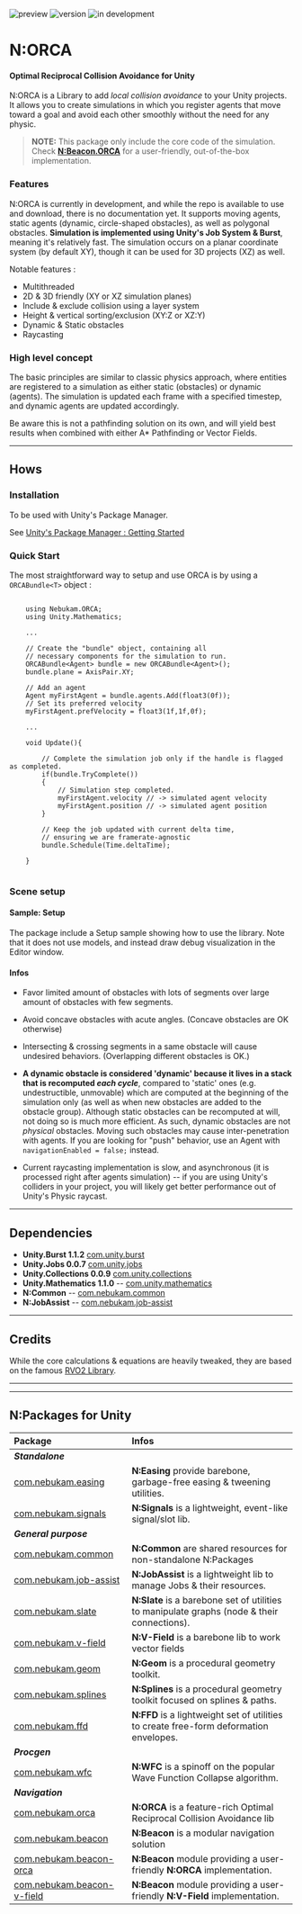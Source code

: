 ![preview](https://img.shields.io/badge/-stable-darkgreen.svg)
![version](https://img.shields.io/badge/dynamic/json?color=blue&label=version&query=version&url=https%3A%2F%2Fraw.githubusercontent.com%2FNebukam%2Fcom.nebukam.orca%2Fmaster%2Fpackage.json)
![in development](https://img.shields.io/badge/license-MIT-black.svg)

# N:ORCA
#### Optimal Reciprocal Collision Avoidance for Unity

N:ORCA is a Library to add _local collision avoidance_ to your Unity projects. It allows you to create simulations in which you register agents that move toward a goal and avoid each other smoothly without the need for any physic.

> **NOTE:**  This package only include the core code of the simulation.
Check [**N:Beacon.ORCA**](https://github.com/Nebukam/com.nebukam.beacon-orca.git) for a user-friendly, out-of-the-box implementation.

### Features
N:ORCA is currently in development, and while the repo is available to use and download, there is no documentation yet. It supports moving agents, static agents (dynamic, circle-shaped obstacles), as well as polygonal obstacles. **Simulation is implemented using Unity's Job System & Burst**, meaning it's relatively fast.
The simulation occurs on a planar coordinate system (by default XY), though it can be used for 3D projects (XZ) as well.

Notable features :
- Multithreaded
- 2D & 3D friendly (XY or XZ simulation planes)
- Include & exclude collision using a layer system
- Height & vertical sorting/exclusion (XY:Z or XZ:Y)
- Dynamic & Static obstacles 
- Raycasting

### High level concept
The basic principles are similar to classic physics approach, where entities are registered to a simulation as either static (obstacles) or dynamic (agents). The simulation is updated each frame with a specified timestep, and dynamic agents are updated accordingly.

Be aware this is not a pathfinding solution on its own, and will yield best results when combined with either A* Pathfinding or Vector Fields.

---
## Hows

### Installation
To be used with Unity's Package Manager.

See [Unity's Package Manager : Getting Started](https://docs.unity3d.com/Manual/upm-parts.html)

### Quick Start

The most straightforward way to setup and use ORCA is by using a ```ORCABundle<T>``` object :

```CSharp

    using Nebukam.ORCA;
    using Unity.Mathematics;

    ...

    // Create the "bundle" object, containing all 
    // necessary components for the simulation to run.
    ORCABundle<Agent> bundle = new ORCABundle<Agent>();
    bundle.plane = AxisPair.XY;

    // Add an agent
    Agent myFirstAgent = bundle.agents.Add(float3(0f));
    // Set its preferred velocity
    myFirstAgent.prefVelocity = float3(1f,1f,0f);

    ...

    void Update(){

        // Complete the simulation job only if the handle is flagged as completed.
        if(bundle.TryComplete())
        {
            // Simulation step completed.
            myFirstAgent.velocity // -> simulated agent velocity
            myFirstAgent.position // -> simulated agent position
        }

        // Keep the job updated with current delta time, 
        // ensuring we are framerate-agnostic
        bundle.Schedule(Time.deltaTime);

    }
    

```


### Scene setup
#### Sample: Setup
The package include a Setup sample showing how to use the library. Note that it does not use models, and instead draw debug visualization in the Editor window.

#### Infos

- Favor limited amount of obstacles with lots of segments over large amount of obstacles with few segments.
- Avoid concave obstacles with acute angles. (Concave obstacles are OK otherwise)
- Intersecting & crossing segments in a same obstacle will cause undesired behaviors. (Overlapping different obstacles is OK.)
- **A dynamic obstacle is considered 'dynamic' because it lives in a stack that is recomputed _each cycle_**, compared to 'static' ones (e.g. undestructible, unmovable) which are computed at the beginning of the simulation only (as well as when new obstacles are added to the obstacle group). Although static obstacles can be recomputed at will, not doing so is much more efficient. As such, dynamic obstacles are not _physical_ obstacles. Moving such obstacles may cause inter-penetration with agents. If you are looking for "push" behavior, use an Agent with ```navigationEnabled = false;``` instead.

- Current raycasting implementation is slow, and asynchronous (it is processed right after agents simulation) -- if you are using Unity's colliders in your project, you will likely get better performance out of Unity's Physic raycast.

---
## Dependencies
- **Unity.Burst 1.1.2** [com.unity.burst]()
- **Unity.Jobs 0.0.7** [com.unity.jobs]()
- **Unity.Collections 0.0.9** [com.unity.collections]()
- **Unity.Mathematics 1.1.0** -- [com.unity.mathematics](https://github.com/Unity-Technologies/Unity.Mathematics)
- **N:Common** -- [com.nebukam.common](https://github.com/Nebukam/com.nebukam.common.git)
- **N:JobAssist** -- [com.nebukam.job-assist](https://github.com/Nebukam/com.nebukam.job-assist.git)



---
## Credits

While the core calculations & equations are heavily tweaked, they are based on the famous [RVO2 Library](http://gamma.cs.unc.edu/RVO2/).

---
---
## N:Packages for Unity

| Package | Infos |
| :---| :---|
|**_Standalone_**|
|[com.nebukam.easing](https://github.com/Nebukam/com.nebukam.easing.git)|**N:Easing** provide barebone, garbage-free easing & tweening utilities.|
|[com.nebukam.signals](https://github.com/Nebukam/com.nebukam.signals.git)|**N:Signals** is a lightweight, event-like signal/slot lib.|
|**_General purpose_**|
|[com.nebukam.common](https://github.com/Nebukam/com.nebukam.common.git)|**N:Common** are shared resources for non-standalone N:Packages|
|[com.nebukam.job-assist](https://github.com/Nebukam/com.nebukam.job-assist.git)|**N:JobAssist** is a lightweight lib to manage Jobs & their resources.|
|[com.nebukam.slate](https://github.com/Nebukam/com.nebukam.slate.git)|**N:Slate** is a barebone set of utilities to manipulate graphs (node & their connections).|
|[com.nebukam.v-field](https://github.com/Nebukam/com.nebukam.v-field.git)|**N:V-Field** is a barebone lib to work vector fields|
|[com.nebukam.geom](https://github.com/Nebukam/com.nebukam.geom.git)|**N:Geom** is a procedural geometry toolkit.|
|[com.nebukam.splines](https://github.com/Nebukam/com.nebukam.splines.git)|**N:Splines** is a procedural geometry toolkit focused on splines & paths.|
|[com.nebukam.ffd](https://github.com/Nebukam/com.nebukam.ffd.git)|**N:FFD** is a lightweight set of utilities to create free-form deformation envelopes.|
|**_Procgen_**|
|[com.nebukam.wfc](https://github.com/Nebukam/com.nebukam.wfc.git)|**N:WFC** is a spinoff on the popular Wave Function Collapse algorithm.|
|**_Navigation_**|
|[com.nebukam.orca](https://github.com/Nebukam/com.nebukam.orca.git)|**N:ORCA** is a feature-rich Optimal Reciprocal Collision Avoidance lib|
|[com.nebukam.beacon](https://github.com/Nebukam/com.nebukam.beacon.git)|**N:Beacon** is a modular navigation solution|
|[com.nebukam.beacon-orca](https://github.com/Nebukam/com.nebukam.beacon-orca.git)|**N:Beacon** module providing a user-friendly **N:ORCA** implementation.|
|[com.nebukam.beacon-v-field](https://github.com/Nebukam/com.nebukam.beacon-v-field.git)|**N:Beacon** module providing a user-friendly **N:V-Field** implementation.|